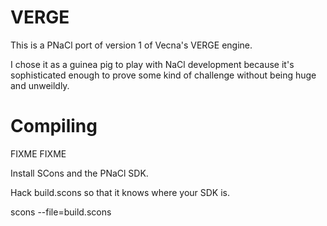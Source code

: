 # VERGE

This is a PNaCl port of version 1 of Vecna's VERGE engine.

I chose it as a guinea pig to play with NaCl development because it's sophisticated enough to prove some kind of challenge without being huge and unweildly.

# Compiling

FIXME FIXME

Install SCons and the PNaCl SDK.

Hack build.scons so that it knows where your SDK is.

scons --file=build.scons
